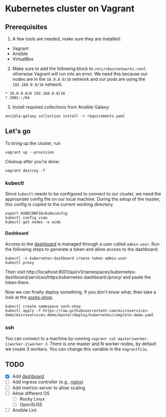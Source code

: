 # Kubernetes cluster on Vagrant

## Prerequisites
1. A few tools are needed, make sure they are installed:
  - Vagrant
  - Ansible
  - VirtualBox

2. Make sure to add the following block to `/etc/vbox/networks.conf`, otherwise Vagrant will run into an error. We need this because our nodes are in the `10.0.0.0/16` network and our pods are using the `192.168.0.0/16` network.
```
* 10.0.0.0/8 192.168.0.0/16
* 2001::/64
```

3. Install required collections from Ansible Galaxy:
```shell
ansible-galaxy collection install -r requirements.yaml
```

## Let's go

To bring up the cluster, run
```shell
vagrant up --provision
```

Cleanup after you're done:
```shell
vagrant destroy -f
```

### kubectl
Since `kubectl` needs to be configured to connect to our cluster, we need the appropriate config file on our local machine.
During the setup of the master, this config is copied to the current working directory.
```shell
export KUBECONFIG=kubeconfig
kubectl config view
kubectl get nodes -o wide
```
#### Dashboard
Access to the [dashboard](https://kubernetes.io/docs/tasks/access-application-cluster/web-ui-dashboard/) is managed through a user called `admin-user`. Run the following steps to generate a token and allow access to the dashboard:
```shell
kubectl -n kubernetes-dashboard create token admin-user
kubectl proxy
```

Then visit http://localhost:8001/api/v1/namespaces/kubernetes-dashboard/services/https:kubernetes-dashboard:/proxy/ and paste the token there.

Now we can finally deploy something. If you don't know what, then take a look at the [socks-shop]().
```shell
kubectl create namespace sock-shop
kubectl apply -f https://raw.githubusercontent.com/microservices-demo/microservices-demo/master/deploy/kubernetes/complete-demo.yaml
```

### ssh
You can connect to a machine by running `vagrant ssh master|worker-1|worker-2|worker-3`.
There is one master and N worker nodes, by default we create 3 workers.
You can change this variable in the `Vagrantfile`.



## TODO
- [x] Add [dashboard](https://kubernetes.io/docs/tasks/access-application-cluster/web-ui-dashboard/) 
- [ ] Add ingress controller (e.g., [nginx](https://kubernetes.github.io/ingress-nginx/deploy/))
- [ ] Add metrics-server to allow scaling
- [ ] Allow different OS
  - [ ] Rocky Linux
  - [ ] OpenSUSE
- [ ] Ansible Lint
